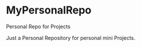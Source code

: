 # MyPersonalRepo
Personal Repo for Projects

Just a Personal Repository for personal mini Projects.
